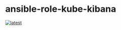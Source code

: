 # ansible-role-kube-kibana

[![latest](https://github.com/archmachina/ansible-role-kube-kibana/workflows/latest/badge.svg)](https://github.com/archmachina/ansible-role-kube-kibana/actions?query=workflow%3Alatest)
